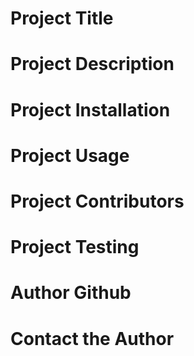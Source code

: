 <h1 id="title">Project Title</h1>
<h1 id="description">Project Description</h1>
<h1 id="installation">Project Installation</h1>
<h1 id="usage">Project Usage</h1>
<h1 id="contributions">Project Contributors</h1>
<h1 id="tests">Project Testing</h1>
<h1 id="github">Author Github</h1>
<h1 id="email">Contact the Author</h1>


<script src="./index.js"></script>
